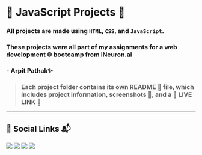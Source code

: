 # 🔰 JavaScript Projects 🔰

### All projects are made using `HTML`, `CSS`, and `JavaScript`.

### These projects were all part of my assignments for a web development 🌐 bootcamp from **iNeuron.ai**

### - Arpit Pathak✨

> ### Each project folder contains its own **README** 📝 file, which includes project information, screenshots 📸, and a 🔗 **LIVE LINK** 🚀

---

## 📌 Social Links 📬

[![](https://img.shields.io/badge/LinkedIn-0077B5?style=for-the-badge&logo=linkedin&logoColor=white)](https://www.linkedin.com/in/arpit-webdev/)
[![](https://img.shields.io/badge/Instagram-E4405F?style=for-the-badge&logo=instagram&logoColor=white)](https://www.instagram.com/arpit.code/)
[![](https://img.shields.io/badge/Twitter-1DA1F2?style=for-the-badge&logo=twitter&logoColor=white)](https://twitter.com/arpitpathak__)
[![](https://img.shields.io/badge/GitHub-100000?style=for-the-badge&logo=github&logoColor=white)](https://github.com/arpit-pathak)
